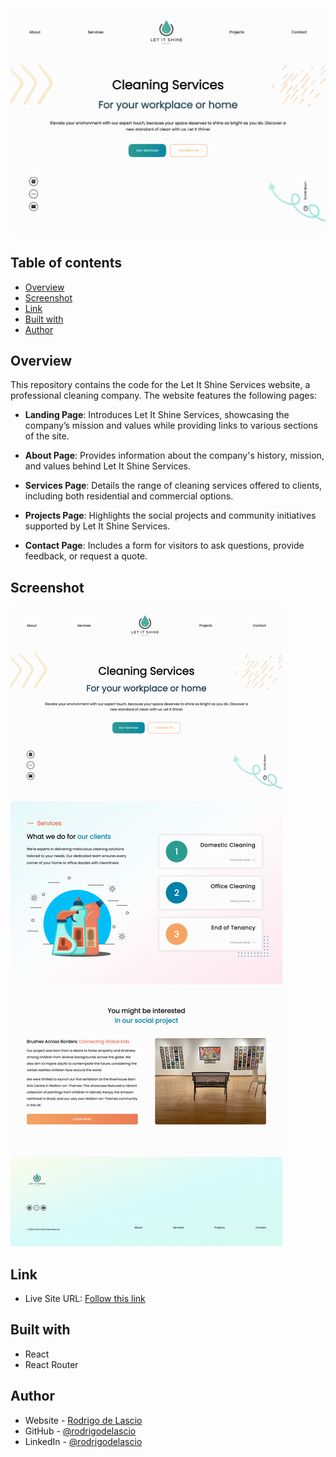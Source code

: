 ![](./src/assets/images/landingSS.png)

## Table of contents

- [Overview](#overview)
- [Screenshot](#screenshot)
- [Link](#links)
- [Built with](#built-with)
- [Author](#author)

## Overview

This repository contains the code for the Let It Shine Services website, a professional cleaning company. The website features the following pages:

- **Landing Page**: Introduces Let It Shine Services, showcasing the company’s mission and values while providing links to various sections of the site.

- **About Page**: Provides information about the company's history, mission, and values behind Let It Shine Services.

- **Services Page**: Details the range of cleaning services offered to clients, including both residential and commercial options.

- **Projects Page**: Highlights the social projects and community initiatives supported by Let It Shine Services.

- **Contact Page**: Includes a form for visitors to ask questions, provide feedback, or request a quote.

## Screenshot

![](./src/assets/images/homepageSS.png)

## Link

- Live Site URL: [Follow this link](https://theletitshine.co.uk/)

## Built with

- React
- React Router

## Author

- Website - [Rodrigo de Lascio](https://rodrigodelascio.co.uk/)
- GitHub - [@rodrigodelascio](https://github.com/rodrigodelascio)
- LinkedIn - [@rodrigodelascio](https://www.linkedin.com/in/rodrigo-de-lascio/)
